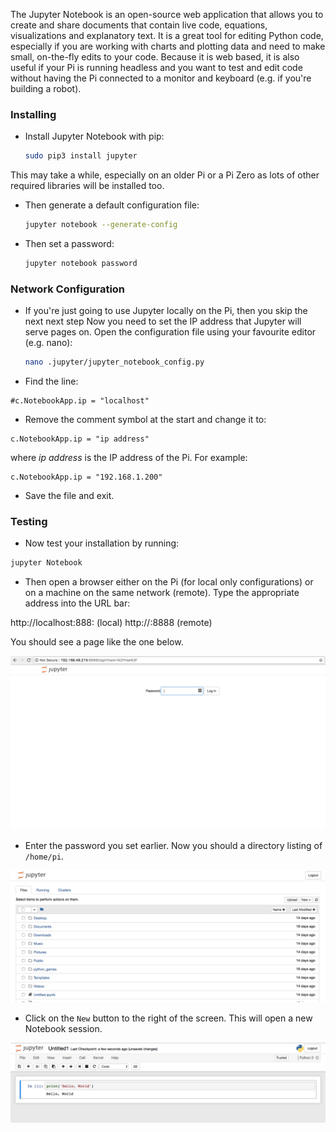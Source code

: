 
The Jupyter Notebook is an open-source web application that allows you to create and share documents that contain live code, equations, visualizations and explanatory text.  It is a great tool for editing Python code, especially if you are working with charts and plotting data and need to make small, on-the-fly edits to your code. Because it is web based, it is also useful if your Pi is running headless and you want to test and edit code without having the Pi connected to a monitor and keyboard (e.g. if you're building a robot).

### Installing

- Install Jupyter Notebook with pip:

    ```bash
    sudo pip3 install jupyter
    ```


This may take a while, especially on an older Pi or a Pi Zero as lots of other required libraries will be installed too.  

- Then generate a default configuration file:

    ```bash
    jupyter notebook --generate-config
    ```


- Then set a password:

    ```bash
    jupyter notebook password
    ```


### Network Configuration

- If you're just going to use Jupyter locally on the Pi, then you skip the next next step Now you need to set the IP address that Jupyter will serve pages on. Open the configuration file using your favourite editor (e.g. nano):

    ```bash
    nano .jupyter/jupyter_notebook_config.py
    ```

- Find the line:

```
#c.NotebookApp.ip = "localhost"
```

- Remove the comment symbol at the start and change it to:

```
c.NotebookApp.ip = "ip address"
```

where _ip address_ is the IP address of the Pi. For example:

```
c.NotebookApp.ip = "192.168.1.200"
```

- Save the file and exit.

### Testing

- Now test your installation by running:

```bash
jupyter Notebook
```

- Then open a browser either on the Pi (for local only configurations) or on a machine on the same network (remote).  Type the appropriate address into the URL bar:

http://localhost:888: (local)
http://<ipaddress>:8888 (remote)

You should see a page like the one below.

![login](images/image1.png)

- Enter the password you set earlier. Now you should a directory listing of `/home/pi`.

![directory](images/image2.png)

- Click on the `New` button to the right of the screen. This will open a new Notebook session.

![session](images/image3.png)
